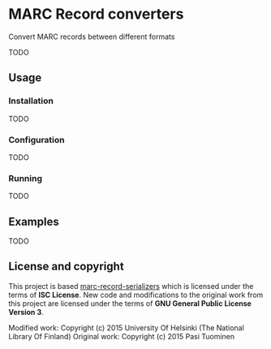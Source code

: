 # MARC Record converters

Convert MARC records between different formats

TODO

## Usage

### Installation

TODO

### Configuration

TODO

### Running

TODO

## Examples

TODO

## License and copyright

This project is based [marc-record-serializers](https://github.com/petuomin/marc-record-serializers) which is licensed under the terms of **ISC License**. New code and modifications to the original work from this project are licensed under the terms of **GNU General Public License Version 3**.

Modified work: Copyright (c) 2015 University Of Helsinki (The National Library Of Finland)
Original work: Copyright (c) 2015 Pasi Tuominen